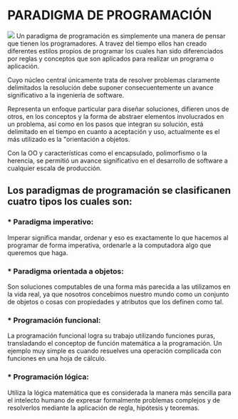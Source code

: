 # PARADIGMA DE PROGRAMACIÓN
![](https://lh3.googleusercontent.com/AYdmoH1ZlnRhDYbCUsvfLmoVA1hV1625WXATb4MgU5vWzqp-RoxJDbNWxahkshgS41r25VmIi8IigygreketU3xvQU-3s7XsCexLTNs_68tWZta6bnBcjpLkW39q0mi5muJa_qCQs9_YIeLwvHrb6sedANyDIBTBDP05LBMki2vlvxOvS2DkQzQtXlVG8FIcO4n-ophyKeeoIUUac_my8H0lCK3D19wIWMrPoojO-kvT91g8pYozDcnom5I7IUPhTQ6xgqJkT8xSfMhPZveiQW8kiXLm1lwwhNtMsj4PJN7ujJB7oex6KtR5nyCPEKvT2So0Pggxq50bEBJxSUV4jg-njgI2mnC8uQf58LCsuQHuKzfXGnBQVfM2OFFNJVV7y6L7hklqKz0zhXYmS1wnagExpQdZZzjschAfYwslZLW1DWVwL00rBt-A2X6FY9Xm9lqvcVjcYsVdIx0uaoaVXLxv1A3CYucl-eNW3lTs_u60nIsmb4RLSWJUIDiXSsNoHBkGS0EpO9JT13s1nre8oT80Jy3P5i3AYNDYP-x3lTuSTT1Ms7jA_9VAisdLgGMfZ6mVuj19lsVMDRsMP5_JR60_0iGH1KlQKvrxHslvcyB_-dUwbMFD=w600-h424-no)
Un paradigma de programación es simplemente una manera de pensar que tienen los programadores. A travez del tiempo ellos han creado diferentes estilos propios de programar los cuales han sido diferenciados por reglas y conceptos que son aplicados para realizar un programa o aplicación.

Cuyo núcleo central únicamente trata de resolver problemas claramente delimitados la resolución debe suponer consecuentemente un avance significativo a la ingeniería de software.

Representa un enfoque particular para diseñar soluciones, difieren unos de otros, en los conceptos y la forma de abstraer elementos involucrados en un problema, así como en los pasos que integran su solución, está delimitado en el tiempo en cuanto a aceptación y uso, actualmente es el más utilizado es la "orientación a objetos.

Con la OO y características como el encapsulado, polimorfismo o la herencia, se permitió un avance significativo en el desarrollo de software a cualquier escala de producción.



## Los paradigmas de programación se clasificanen cuatro tipos los cuales son:

### * Paradigma imperativo: 
Imperar significa mandar, ordenar y eso es exactamente lo que hacemos al programar de forma imperativa, ordenarle a la computadora algo que queremos que haga.

### * Paradigma orientada a objetos: 
Son soluciones computables de una forma más parecida a las utilizamos en la vida real, ya que nosotros concebimos nuestro mundo como un conjunto de objetos o cosas con propiedades y atributos que los definen como tal.

### * Programación funcional: 
La programación funcional logra su trabajo utilizando funciones puras, transladando el conceptop de función matemática a la programación. Un ejemplo muy simple es cuando resuelves una operación complicada con funciones en una hoja de cálculo.

### * Programación lógica: 
Utiliza la lógica matemática que es considerada la manera más sencilla para el intelecto humano de expresar formalmente problemas complejos y de resolverlos mediante la aplicación de regla, hipótesis y teoremas.
